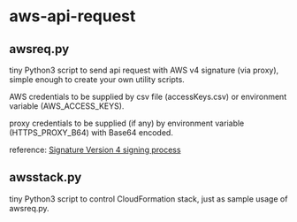 # aws-api-request

## awsreq.py
tiny Python3 script to send api request with AWS v4 signature (via proxy),
simple enough to create your own utility scripts.

AWS credentials to be supplied by csv file (accessKeys.csv) or environment variable (AWS_ACCESS_KEYS).

proxy credentials to be supplied (if any) by environment variable (HTTPS_PROXY_B64) with Base64 encoded.

reference:
  [Signature Version 4 signing process](https://docs.aws.amazon.com/general/latest/gr/signature-version-4.html)

## awsstack.py
tiny Python3 script to control CloudFormation stack,
just as sample usage of awsreq.py.
